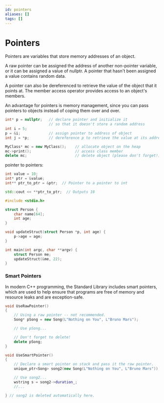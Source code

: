 ```yaml
---
id: pointers
aliases: []
tags: []
---
```


# Pointers

Pointers are variables that store memory addresses of an object.

A raw pointer can be assigned the address of another non-pointer variable, or
it can be assigned a value of nullptr. A pointer that hasn't been assigned a
value contains random data.

A pointer can also be dereferenced to retrieve the value of the object that it
points at. The member access operator provides access to an object's members.

An advantage for pointers is memory management, since you can pass pointers to objects
instead of coping them over and over.

```cpp
int* p = nullptr;   // declare pointer and initialize it
                    // so that it doesn't store a random address
int i = 5;
p = &i;             // assign pointer to address of object
int j = *p;         // dereference p to retrieve the value at its address

MyClass* mc = new MyClass();    // allocate object on the heap
mc->print();                    // access class member
delete mc;                      // delete object (please don't forget!)
```

pointer to pointers:

```cpp
int value = 10;
int* ptr = &value;
int** ptr_to_ptr = &ptr;  // Pointer to a pointer to int

std::cout << **ptr_to_ptr;  // Outputs 10
```

```c
#include <stdio.h>

struct Person {
    char name[64];
    int age;
}

void updateStruct(struct Person *p, int age) {
    p->age = age;
}

int main(int argc, char **argv) {
    struct Person me;
    updateStruct(&me, 22);
}
```

### Smart Pointers

In modern C++ programming, the Standard Library includes smart pointers, which
are used to help ensure that programs are free of memory and resource leaks and
are exception-safe.

```cpp
void UseRawPointer()
{
    // Using a raw pointer -- not recommended.
    Song* pSong = new Song(L"Nothing on You", L"Bruno Mars");

    // Use pSong...

    // Don't forget to delete!
    delete pSong;
}

void UseSmartPointer()
{
    // Declare a smart pointer on stack and pass it the raw pointer.
    unique_ptr<Song> song2(new Song(L"Nothing on You", L"Bruno Mars"));

    // Use song2...
    wstring s = song2->duration_;
    //...

} // song2 is deleted automatically here.
```

